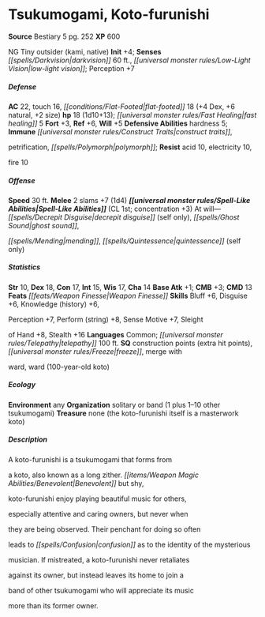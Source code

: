﻿---
cssclass: [monsters]

---

# Tsukumogami, Koto-furunishi

**Source** Bestiary 5 pg. 252
**XP** 600

NG Tiny outsider (kami, native)
**Init** +4; **Senses** _[[spells/Darkvision|darkvision]]_ 60 ft., _[[universal monster rules/Low-Light Vision|low-light vision]]_; Perception +7

##### Defense

**AC** 22, touch 16, _[[conditions/Flat-Footed|flat-footed]]_ 18 (+4 Dex, +6 natural, +2 size)
**hp** 18 (1d10+13); _[[universal monster rules/Fast Healing|fast healing]]_ 5
**Fort** +3, **Ref** +6, **Will** +5
**Defensive Abilities** hardness 5; **Immune** _[[universal monster rules/Construct Traits|construct traits]]_,

petrification, _[[spells/Polymorph|polymorph]]_; **Resist** acid 10, electricity 10,

fire 10

##### Offense
**Speed** 30 ft.
**Melee** 2 slams +7 (1d4)
**_[[universal monster rules/Spell-Like Abilities|Spell-Like Abilities]]_** (CL 1st; concentration +3)
At will—_[[spells/Decrepit Disguise|decrepit disguise]]_ (self only), _[[spells/Ghost Sound|ghost sound]]_,

_[[spells/Mending|mending]]_, _[[spells/Quintessence|quintessence]]_ (self only)

##### Statistics
**Str** 10, **Dex** 18, **Con** 17, **Int** 15, **Wis** 17, **Cha** 14
**Base Atk** +1; **CMB** +3; **CMD** 13
**Feats** _[[feats/Weapon Finesse|Weapon Finesse]]_
**Skills** Bluff +6, Disguise +6, Knowledge (history) +6,

Perception +7, Perform (string) +8, Sense Motive +7, Sleight

of Hand +8, Stealth +16
**Languages** Common; _[[universal monster rules/Telepathy|telepathy]]_ 100 ft.
**SQ** construction points (extra hit points), _[[universal monster rules/Freeze|freeze]]_, merge with

ward, ward (100-year-old koto)

##### Ecology

**Environment** any
**Organization** solitary or band (1 plus 1–10 other tsukumogami)
**Treasure** none (the koto-furunishi itself is a masterwork koto)

##### Description

A koto-furunishi is a tsukumogami that forms from

a koto, also known as a long zither. _[[items/Weapon Magic Abilities/Benevolent|Benevolent]]_ but shy,

koto-furunishi enjoy playing beautiful music for others,

especially attentive and caring owners, but never when

they are being observed. Their penchant for doing so often

leads to _[[spells/Confusion|confusion]]_ as to the identity of the mysterious

musician. If mistreated, a koto-furunishi never retaliates

against its owner, but instead leaves its home to join a

band of other tsukumogami who will appreciate its music

more than its former owner.